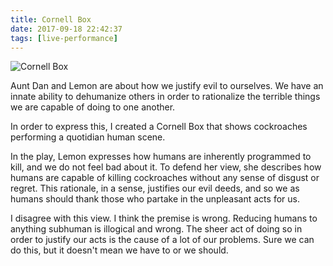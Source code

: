 ```yaml
---
title: Cornell Box
date: 2017-09-18 22:42:37
tags: [live-performance]
---
```


![Cornell Box](./Box.JPG)

Aunt Dan and Lemon are about how we justify evil to ourselves. We have an innate ability to dehumanize others in order to rationalize the terrible things we are capable of doing to one another. 

In order to express this, I created a Cornell Box that shows cockroaches performing a quotidian human scene. 

In the play, Lemon expresses how humans are inherently programmed to kill, and we do not feel bad about it. To defend her view, she describes how humans are capable of killing cockroaches without any sense of disgust or regret. This rationale, in a sense, justifies our evil deeds, and so we as humans should thank those who partake in the unpleasant acts for us. 

I disagree with this view. I think the premise is wrong. Reducing humans to anything subhuman is illogical and wrong. The sheer act of doing so in order to justify our acts is the cause of a lot of our problems. Sure we can do this, but it doesn't mean we have to or we should.